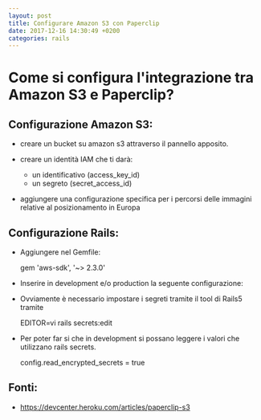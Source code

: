 ```yaml
---
layout: post
title: Configurare Amazon S3 con Paperclip
date: 2017-12-16 14:30:49 +0200
categories: rails
---
```


# Come si configura l'integrazione tra Amazon S3 e Paperclip?

## Configurazione Amazon S3:

- creare un bucket su amazon s3 attraverso il pannello apposito.
- creare un identità IAM che ti darà:
  - un identificativo (access_key_id)
  - un segreto (secret_access_id)
- aggiungere una configurazione specifica per i percorsi delle immagini relative al posizionamento in Europa

  <script src="https://gist.github.com/simonini/9d5341413d70bef99077bfe24c44bf3b.js"></script>


## Configurazione Rails:

- Aggiungere nel Gemfile:

    gem 'aws-sdk', '~> 2.3.0'

- Inserire in development e/o production la seguente configurazione:

   <script src="https://gist.github.com/simonini/948c94aeb337e44e54e5480c92907104.js"></script>

- Ovviamente è necessario impostare i segreti tramite il tool di Rails5 tramite

    EDITOR=vi rails secrets:edit

- Per poter far si che in development si possano leggere i valori che utilizzano rails secrets.

    config.read_encrypted_secrets = true  


## Fonti:

- https://devcenter.heroku.com/articles/paperclip-s3

